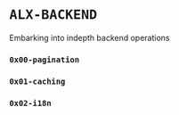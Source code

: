 # `ALX-BACKEND`
Embarking into indepth backend operations

### `0x00-pagination`
### `0x01-caching`
### `0x02-i18n`
